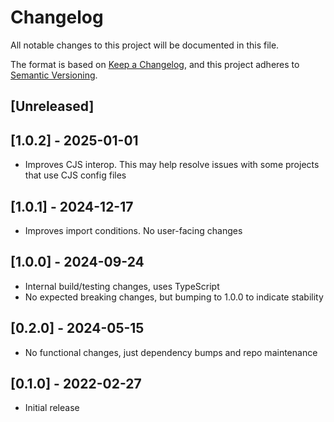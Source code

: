# Changelog

All notable changes to this project will be documented in this file.

The format is based on [Keep a Changelog](https://keepachangelog.com/en/1.0.0/),
and this project adheres to [Semantic Versioning](https://semver.org/spec/v2.0.0.html).

## [Unreleased]

## [1.0.2] - 2025-01-01

- Improves CJS interop. This may help resolve issues with some projects that use CJS config files

## [1.0.1] - 2024-12-17

- Improves import conditions. No user-facing changes

## [1.0.0] - 2024-09-24

- Internal build/testing changes, uses TypeScript
- No expected breaking changes, but bumping to 1.0.0 to indicate stability

## [0.2.0] - 2024-05-15

- No functional changes, just dependency bumps and repo maintenance

## [0.1.0] - 2022-02-27

- Initial release
